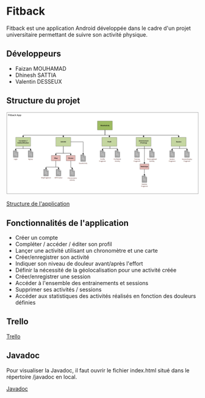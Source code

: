 # Fitback

Fitback est une application Android développée dans le cadre d'un projet universitaire permettant de suivre son activité physique.

## Développeurs
- Faizan MOUHAMAD
- Dhinesh SATTIA
- Valentin DESSEUX

## Structure du projet

![structure](fitback-structure.png)

[Structure de l'application](fitback-structure.png)

## Fonctionnalités de l'application
- Créer un compte
- Compléter / accéder / éditer son profil
- Lançer une activité utilisant un chronomètre et une carte
- Créer/enregistrer son activité
- Indiquer son niveau de douleur avant/après l'effort
- Définir la nécessité de la géolocalisation pour une activité créée
- Créer/enregistrer une session
- Accéder à l'ensemble des entrainements et sessions
- Supprimer ses activités / sessions
- Accéder aux statistiques des activités réalisés en fonction des douleurs définies

## Trello

[Trello](https://trello.com/b/OFdXoJCR/fit-back)

## Javadoc

Pour visualiser la Javadoc, il faut ouvrir le fichier index.html situé dans le répertoire /javadoc en local.

[Javadoc](javadoc/index.html)